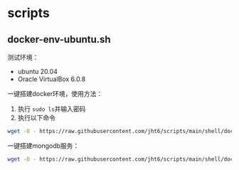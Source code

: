 # scripts

## docker-env-ubuntu.sh

测试环境：
- ubuntu 20.04
- Oracle VirtualBox 6.0.8

一键搭建docker环境，使用方法：

1. 执行 `sudo ls`并输入密码
2. 执行以下命令
```sh
wget -O - https://raw.githubusercontent.com/jht6/scripts/main/shell/docker-env-ubuntu.sh | sudo bash
```


一键搭建mongodb服务：

```sh
wget -O - https://raw.githubusercontent.com/jht6/scripts/main/shell/docker-mongo-ubuntu.sh | sudo bash
```
